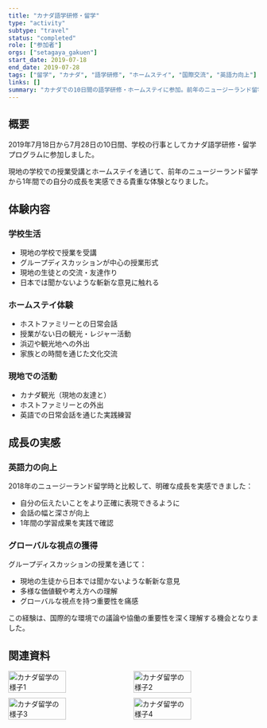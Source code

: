 ```yaml
---
title: "カナダ語学研修・留学"
type: "activity"
subtype: "travel"
status: "completed"
role: ["参加者"]
orgs: ["setagaya_gakuen"]
start_date: 2019-07-18
end_date: 2019-07-28
tags: ["留学", "カナダ", "語学研修", "ホームステイ", "国際交流", "英語力向上"]
links: []
summary: "カナダでの10日間の語学研修・ホームステイに参加。前年のニュージーランド留学と比較して英語力の向上を実感し、グローバルな視点の重要性を学んだ。"
---
```


## 概要

2019年7月18日から7月28日の10日間、学校の行事としてカナダ語学研修・留学プログラムに参加しました。

現地の学校での授業受講とホームステイを通じて、前年のニュージーランド留学から1年間での自分の成長を実感できる貴重な体験となりました。

## 体験内容

### 学校生活
- 現地の学校で授業を受講
- グループディスカッションが中心の授業形式
- 現地の生徒との交流・友達作り
- 日本では聞かないような斬新な意見に触れる

### ホームステイ体験
- ホストファミリーとの日常会話
- 授業がない日の観光・レジャー活動
- 浜辺や観光地への外出
- 家族との時間を通じた文化交流

### 現地での活動
- カナダ観光（現地の友達と）
- ホストファミリーとの外出
- 英語での日常会話を通じた実践練習

## 成長の実感

### 英語力の向上
2018年のニュージーランド留学時と比較して、明確な成長を実感できました：
- 自分の伝えたいことをより正確に表現できるように
- 会話の幅と深さが向上
- 1年間の学習成果を実践で確認

### グローバルな視点の獲得
グループディスカッションの授業を通じて：
- 現地の生徒から日本では聞かないような斬新な意見
- 多様な価値観や考え方への理解
- グローバルな視点を持つ重要性を痛感

この経験は、国際的な環境での議論や協働の重要性を深く理解する機会となりました。

## 関連資料
<div style="display: flex; flex-wrap: wrap; gap: 10px;">
  <img src="assets/canada_experience1.jpg" alt="カナダ留学の様子1" width="48%">
  <img src="assets/canada_experience2.jpg" alt="カナダ留学の様子2" width="48%">
  <img src="assets/canada_experience3.jpg" alt="カナダ留学の様子3" width="48%">
  <img src="assets/canada_experience4.jpg" alt="カナダ留学の様子4" width="48%">
</div>
